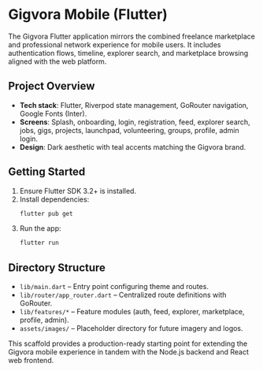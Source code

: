 # Gigvora Mobile (Flutter)

The Gigvora Flutter application mirrors the combined freelance marketplace and professional network experience for mobile users. It includes authentication flows, timeline, explorer search, and marketplace browsing aligned with the web platform.

## Project Overview

- **Tech stack**: Flutter, Riverpod state management, GoRouter navigation, Google Fonts (Inter).
- **Screens**: Splash, onboarding, login, registration, feed, explorer search, jobs, gigs, projects, launchpad, volunteering, groups, profile, admin login.
- **Design**: Dark aesthetic with teal accents matching the Gigvora brand.

## Getting Started

1. Ensure Flutter SDK 3.2+ is installed.
2. Install dependencies:
   ```bash
   flutter pub get
   ```
3. Run the app:
   ```bash
   flutter run
   ```

## Directory Structure

- `lib/main.dart` – Entry point configuring theme and routes.
- `lib/router/app_router.dart` – Centralized route definitions with GoRouter.
- `lib/features/*` – Feature modules (auth, feed, explorer, marketplace, profile, admin).
- `assets/images/` – Placeholder directory for future imagery and logos.

This scaffold provides a production-ready starting point for extending the Gigvora mobile experience in tandem with the Node.js backend and React web frontend.

